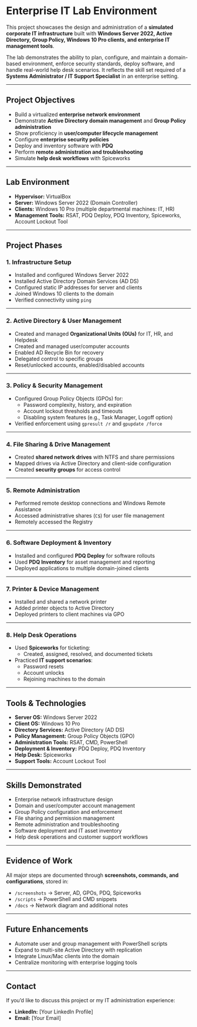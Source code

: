 # Enterprise IT Lab Environment

This project showcases the design and administration of a **simulated corporate IT infrastructure** built with **Windows Server 2022, Active Directory, Group Policy, Windows 10 Pro clients, and enterprise IT management tools**.  

The lab demonstrates the ability to plan, configure, and maintain a domain-based environment, enforce security standards, deploy software, and handle real-world help desk scenarios. It reflects the skill set required of a **Systems Administrator / IT Support Specialist** in an enterprise setting.

---

## Project Objectives
- Build a virtualized **enterprise network environment**
- Demonstrate **Active Directory domain management** and **Group Policy administration**
- Show proficiency in **user/computer lifecycle management**
- Configure **enterprise security policies**
- Deploy and inventory software with **PDQ**
- Perform **remote administration and troubleshooting**
- Simulate **help desk workflows** with Spiceworks

---

## Lab Environment
- **Hypervisor:** VirtualBox  
- **Server:** Windows Server 2022 (Domain Controller)  
- **Clients:** Windows 10 Pro (multiple departmental machines: IT, HR)  
- **Management Tools:** RSAT, PDQ Deploy, PDQ Inventory, Spiceworks, Account Lockout Tool  

---

## Project Phases

### 1. Infrastructure Setup
- Installed and configured Windows Server 2022  
- Installed Active Directory Domain Services (AD DS)  
- Configured static IP addresses for server and clients  
- Joined Windows 10 clients to the domain  
- Verified connectivity using `ping`  

---

### 2. Active Directory & User Management
- Created and managed **Organizational Units (OUs)** for IT, HR, and Helpdesk  
- Created and managed user/computer accounts  
- Enabled AD Recycle Bin for recovery  
- Delegated control to specific groups  
- Reset/unlocked accounts, enabled/disabled accounts  

---

### 3. Policy & Security Management
- Configured Group Policy Objects (GPOs) for:  
  - Password complexity, history, and expiration  
  - Account lockout thresholds and timeouts  
  - Disabling system features (e.g., Task Manager, Logoff option)  
- Verified enforcement using `gpresult /r` and `gpupdate /force`  

---

### 4. File Sharing & Drive Management
- Created **shared network drives** with NTFS and share permissions  
- Mapped drives via Active Directory and client-side configuration  
- Created **security groups** for access control  

---

### 5. Remote Administration
- Performed remote desktop connections and Windows Remote Assistance  
- Accessed administrative shares (`C$`) for user file management  
- Remotely accessed the Registry  

---

### 6. Software Deployment & Inventory
- Installed and configured **PDQ Deploy** for software rollouts  
- Used **PDQ Inventory** for asset management and reporting  
- Deployed applications to multiple domain-joined clients  

---

### 7. Printer & Device Management
- Installed and shared a network printer  
- Added printer objects to Active Directory  
- Deployed printers to client machines via GPO  

---

### 8. Help Desk Operations
- Used **Spiceworks** for ticketing:  
  - Created, assigned, resolved, and documented tickets  
- Practiced **IT support scenarios**:  
  - Password resets  
  - Account unlocks  
  - Rejoining machines to the domain  

---

## Tools & Technologies
- **Server OS:** Windows Server 2022  
- **Client OS:** Windows 10 Pro  
- **Directory Services:** Active Directory (AD DS)  
- **Policy Management:** Group Policy Objects (GPO)  
- **Administration Tools:** RSAT, CMD, PowerShell  
- **Deployment & Inventory:** PDQ Deploy, PDQ Inventory  
- **Help Desk:** Spiceworks  
- **Support Tools:** Account Lockout Tool  

---

## Skills Demonstrated
- Enterprise network infrastructure design  
- Domain and user/computer account management  
- Group Policy configuration and enforcement  
- File sharing and permission management  
- Remote administration and troubleshooting  
- Software deployment and IT asset inventory  
- Help desk operations and customer support workflows  

---

## Evidence of Work
All major steps are documented through **screenshots, commands, and configurations**, stored in:  
- `/screenshots` → Server, AD, GPOs, PDQ, Spiceworks  
- `/scripts` → PowerShell and CMD snippets  
- `/docs` → Network diagram and additional notes  

---

## Future Enhancements
- Automate user and group management with PowerShell scripts  
- Expand to multi-site Active Directory with replication  
- Integrate Linux/Mac clients into the domain  
- Centralize monitoring with enterprise logging tools  

---

## Contact
If you’d like to discuss this project or my IT administration experience:  
- **LinkedIn:** [Your LinkedIn Profile]  
- **Email:** [Your Email]  
